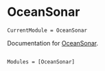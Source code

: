 # OceanSonar

```@meta
CurrentModule = OceanSonar
```

Documentation for [OceanSonar](https://github.com/kapple19/OceanSonar.jl).

```@index
```

```@autodocs
Modules = [OceanSonar]
```
